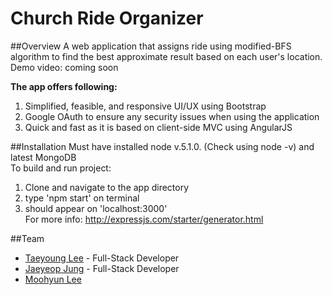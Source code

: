 # Church Ride Organizer

##Overview
A web application that assigns ride using modified-BFS algorithm to find the best approximate result based on each user's location. <br/>
Demo video: coming soon

<b>The app offers following: </b>

1. Simplified, feasible, and responsive UI/UX using Bootstrap
2. Google OAuth to ensure any security issues when using the application
3. Quick and fast as it is based on client-side MVC using AngularJS

##Installation
  Must have installed node v.5.1.0. (Check using node -v) and latest MongoDB<br />
  To build and run project:
  1. Clone and navigate to the app directory
  2. type 'npm start' on terminal
  3. should appear on 'localhost:3000'
<br />For more info: http://expressjs.com/starter/generator.html

##Team
- [Taeyoung Lee](https://github.com/xosuma) - Full-Stack Developer
- [Jaeyeop Jung](https://github.com/kikicool) - Full-Stack Developer
- [Moohyun Lee](https://github.com/eliot36)
